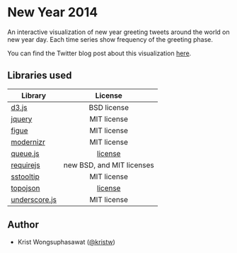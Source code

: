 # New Year 2014

An interactive visualization of new year greeting tweets around the world on new year day. Each time series show frequency of the greeting phase.

You can find the Twitter blog post about this visualization [here](https://blog.twitter.com/2014/everybody-everywhere-ringing-in-2014).

## Libraries used

| Library       | License       |
| ------------- |:-------------:|
| [d3.js](http://d3js.org/) | BSD license |
| [jquery](http://jquery.com) | MIT license |
| [figue](https://code.google.com/p/figue) | MIT license |
| [modernizr](http://modernizr.com/) | MIT license |
| [queue.js](https://github.com/mbostock/queue) | [license](https://github.com/mbostock/queue/blob/master/LICENSE) |
| [requirejs](http://requirejs.org/) | new BSD, and MIT licenses |
| [sstooltip](https://github.com/kristw/sstooltip) | MIT license |
| [topojson](https://github.com/mbostock/topojson) | [license](https://github.com/mbostock/topojson/blob/master/LICENSE) |
| [underscore.js](http://underscorejs.org/) | MIT license |

## Author

 * Krist Wongsuphasawat ([@kristw](https://twitter.com/kristw))

